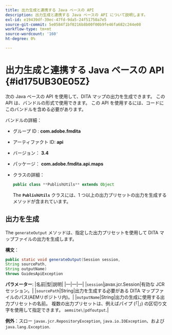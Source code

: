 ```yaml
---
title: 出力生成と連携する Java ベースの API
description: 出力生成と連携する Java ベースの API について説明します。
exl-id: e19439df-39ec-47fd-9da5-24f51750a7e5
source-git-commit: 5e0584f1bf0216b8b00f00b9fe46fa682c244e08
workflow-type: tm+mt
source-wordcount: '160'
ht-degree: 0%

---
```


# 出力生成と連携する Java ベースの API {#id175UB30E05Z}

次の Java ベースの API を使用して、DITA マップの出力を生成できます。 この API は、バンドルの形式で使用できます。 この API を使用するには、コードにこのバンドルを含める必要があります。

バンドルの詳細：

- グループ ID : **com.adobe.fmdita**

- アーティファクト ID: **api**

- バージョン： **3.4**

- パッケージ： ****com.adobe.fmdita.api.maps****

- クラスの詳細：

  ```JAVA
  public class **PublishUtils** extends Object
  ```

  The **`PublishUtils`** クラスには、1 つ以上の出力プリセットの出力を生成するメソッドが含まれています。


## 出力を生成

The ``generateOutput`` メソッドは、指定した出力プリセットを使用して DITA マップファイルの出力を生成します。

**構文**：

```JAVA
public static void generateOutput(Session session,
String sourcePath,
String outputName)
throws GuidesApiException
```

**パラメーター**: |名前|型|説明| |—|—|—| |`session`|javax.jcr.Session|有効な JCR セッション。| |``sourcePath``|String|出力を生成する必要がある DITA マップファイルのパス\(AEMリポジトリ内\)。| |``outputName``|String|出力の生成に使用する出力プリセットの名前。 複数の出力プリセットは、例えばパイプ (「\|」) の区切り文字を使用して指定できます。 `aemsite\|pdfoutput`.|

**例外**：スロー ``javax.jcr.RepositoryException``, `java.io.IOException`、および `java.lang.Exception`.
